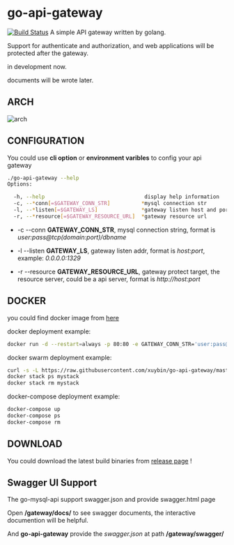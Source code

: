 # go-api-gateway

[![Build Status](https://travis-ci.org/xuybin/go-api-gateway.svg?branch=master)](https://travis-ci.org/xuybin/go-api-gateway)
A simple API gateway written by golang.

Support for authenticate and authorization, and web applications will be protected after the gateway.

in development now.

documents will be wrote later.

## ARCH

![arch](https://res.cloudinary.com/digf90pwi/image/upload/v1502367434/go-simple-api-gatway_1_grgl5o.png)

## CONFIGURATION

You could use **cli option** or **environment varibles** to config your api gateway

```bash
./go-api-gateway --help
Options:

  -h, --help                                display help information
  -c, --*conn[=$GATEWAY_CONN_STR]          *mysql connection str
  -l, --*listen[=$GATEWAY_LS]              *gateway listen host and port
  -r, --*resource[=$GATEWAY_RESOURCE_URL]  *gateway resource url

```

* -c --conn **GATEWAY_CONN_STR**, mysql connection string, format is *user:pass@tcp(domain:port)/dbname*

* -l --listen **GATEWAY_LS**, gateway listen addr, format is *host:port*, example: *0.0.0.0:1329*

* -r --resource **GATEWAY_RESOURCE_URL**, gateway protect target, the resource server, could be a api server, format is *http://host:port*

## DOCKER

you could find docker image from [here](https://hub.docker.com/r/xuybin/go-api-gateway/)

docker deployment example:

```bash
docker run -d --restart=always -p 80:80 -e GATEWAY_CONN_STR='user:pass@tcp(mysql:3306)/auth' -e GATEWAY_RESOURCE_URL='http://api:80' --link mysql_1:mysql --link mysql_api:api --name api_gateway xuybin/go-api-gateway
```
docker swarm  deployment example:
```bash
curl -s -L https://raw.githubusercontent.com/xuybin/go-api-gateway/master/docker-compose.yml > docker-compose.yml && docker stack deploy -c docker-compose.yml mystack
docker stack ps mystack
docker stack rm mystack
```

docker-compose deployment example:
```bash
docker-compose up
docker-compose ps
docker-compose rm
```

## DOWNLOAD

You could download the latest build binaries from [release page](https://github.com/xuybin/go-api-gateway/releases) !

## Swagger UI Support

The go-mysql-api support swagger.json and provide swagger.html page

Open **/gateway/docs/** to see swagger documents, the interactive documention will be helpful.

And **go-api-gateway** provide the *swagger.json* at path **/gateway/swagger/**


